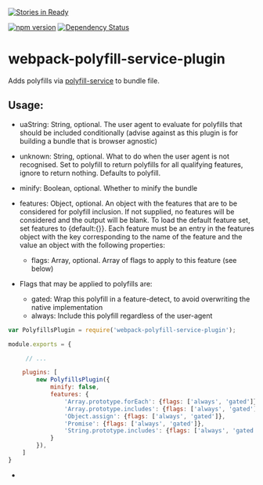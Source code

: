 [![Stories in Ready](https://badge.waffle.io/chrisjbrown/webpack-polyfill-service-plugin.png?label=ready&title=Ready)](https://waffle.io/chrisjbrown/webpack-polyfill-service-plugin)

[![npm version](https://badge.fury.io/js/webpack-polyfill-service-plugin.svg)](https://badge.fury.io/js/webpack-polyfill-service-plugin)
[![Dependency Status](https://gemnasium.com/chrisjbrown/webpack-polyfill-service-plugin.svg)](https://gemnasium.com/chrisjbrown/webpack-polyfill-service-plugin)


# webpack-polyfill-service-plugin

Adds polyfills via [polyfill-service](https://github.com/Financial-Times/polyfill-service) to bundle file.

## Usage:

 - uaString: String, optional. The user agent to evaluate for polyfills that should be included conditionally (advise against as this plugin is for building a bundle that is browser agnostic)
 - unknown: String, optional. What to do when the user agent is not recognised. Set to polyfill to return polyfills	for all qualifying features, ignore to return nothing. Defaults to polyfill.

 - minify: Boolean, optional. Whether to minify the bundle
 - features: Object, optional. An object with the features that are to be considered for polyfill inclusion. If not	supplied, no features will be considered and the output will be blank. To load the default feature set, set features to {default:{}}. Each feature must be an entry in the features object with the key corresponding to the name of the feature and the value an object with the following properties:
	- flags: Array, optional. Array of flags to apply to this feature (see below)
 - Flags that may be applied to polyfills are:

	- gated: Wrap this polyfill in a feature-detect, to avoid overwriting the native implementation
	- always: Include this polyfill regardless of the user-agent

```javascript
var PolyfillsPlugin = require('webpack-polyfill-service-plugin');

module.exports = {

	 // ...

	plugins: [
		new PolyfillsPlugin({
			minify: false,
			features: {
				'Array.prototype.forEach': {flags: ['always', 'gated']},
				'Array.prototype.includes': {flags: ['always', 'gated']},
				'Object.assign': {flags: ['always', 'gated']},
				'Promise': {flags: ['always', 'gated']},
				'String.prototype.includes': {flags: ['always', 'gated']}
			}
		}),
	]
}
```
 -
